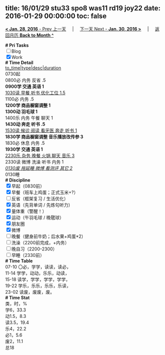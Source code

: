 title: 16/01/29 stu33 spo8 was11 rd19 joy22
date: 2016-01-29 00:00:00
toc: false
---
[**< Jan. 28, 2016** - Prev 上一天](/lifelogs/2016/01/d28.html) &nbsp; &nbsp; | &nbsp; &nbsp; [下一天 Next - **Jan. 30, 2016 >**](/lifelogs/2016/01/d30.html) &nbsp; &nbsp; |  &nbsp; &nbsp; [返回月历 **Back to Month ^**](/lifelogs/2016/01/index.html)
<br/><div><b># Pri Tasks</b></div><div><input type="checkbox"/>Blog</div><div><input checked="true" type="checkbox"/>Work</div><div><b># Time Detail</b></div><div><u>to_time|type|desc|duration</u></div><div>0730起</div><div>0800必 内务 反省 .5</div><div><b>0900学 交通 英语 1</b></div><div><u>1030读 早餐 听书 优化工位 1.5</u></div><div>1100必 内务 .5</div><div><b>1200学 商品橱窗调整 1</b></div><div><b>1300动 羽毛球 1</b></div><div>1400乐 内务 午餐 聊天 1</div><div><b>1430动 奔走 听书 .5</b></div><div><u>1530读 候诊 阅读 看牙医 奔走 听书 1</u></div><div><b>1830学 商品橱窗调整 音乐播放改传参 3</b></div><div>1830必 休息 内务 .5</div><div><b>1930学 交通 英语 1</b></div><div><u>2230乐 杂务 晚餐 火锅 聊天 音乐 3</u></div><div>2330读 微博 洗澡 听书 内务 1</div><div><u><i>0130废 拖延睡 微博 看测评 其它 2</i></u></div><div>0130睡</div><div><b># Discipline</b></div><div><input checked="true" type="checkbox"/>早起（0830前）</div><div><input checked="true" type="checkbox"/>早餐（班车上鸡蛋；正式玉米+?）</div><div><input type="checkbox"/>反省（框架复习 / 生活优化）</div><div><input checked="true" type="checkbox"/>英语（先背单词 / 先炼句听力）</div><div><input checked="true" type="checkbox"/>量体重（警醒！）</div><div><input checked="true" type="checkbox"/>运动（午羽毛球 / 晚毽球）</div><div><input checked="true" type="checkbox"/>朋友圈</div><div><input checked="true" type="checkbox"/>微博</div><div><input type="checkbox"/>晚餐（健身前牛奶；后水果+鸡蛋*2）</div><div><input type="checkbox"/>洗澡（2200前完成，+内务）</div><div><input type="checkbox"/>晚自习（2200-2300）</div><div><input type="checkbox"/>早睡（2330前）</div><div><b># Time Table</b></div><div>07-10 〇必，学学，读读，读必，</div><div>11-14 学学，动动，乐乐，动读，</div><div>15-18 读学，学学，学学，学学，</div><div>19-22 学乐，乐乐，乐乐，乐读，</div><div>23-02 读废，废废，废。</div><div><b># Time Stat</b></div><div>类，时，%</div><div>学6，33.3</div><div>动1.5，8.3</div><div>读3.5，19.4</div><div>乐4，22.2</div><div>必1，5.6</div><div>废2，11.1</div><div>总18</div>